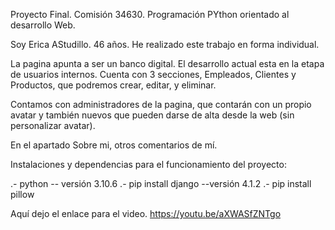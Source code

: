 Proyecto Final. Comisión 34630. Programación PYthon orientado al desarrollo Web. 

Soy Erica AStudillo. 46 años. He realizado este trabajo en forma individual. 

La pagina apunta a ser un banco digital. 
El desarrollo actual esta en la etapa de usuarios internos. 
Cuenta con 3 secciones, Empleados, Clientes y Productos, que podremos crear, editar, y eliminar. 

Contamos con administradores de la pagina, que contarán con un propio avatar
y también nuevos que pueden darse de alta desde la web (sin personalizar avatar). 

En el apartado Sobre mi, otros comentarios de mí.

Instalaciones y dependencias para el funcionamiento del proyecto: 

.- python -- versión 3.10.6
.- pip install django --versión 4.1.2
.- pip install pillow



Aquí dejo el enlace para el video. 
https://youtu.be/aXWASfZNTgo
